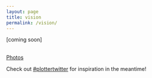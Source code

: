 ```yaml
---
layout: page
title: vision
permalink: /vision/
---
```



[coming soon]<br/><br/>

[Photos](/photos/)

Check out [\#plottertwitter](https://twitter.com/search?q=%23plottertwitter&src=typeahead_click&f=live) for inspiration in the meantime!

